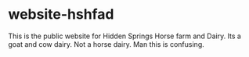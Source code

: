 # website-hshfad

This is the public website for Hidden Springs Horse farm and Dairy. Its a goat and cow dairy. Not a horse dairy. Man this is confusing.
